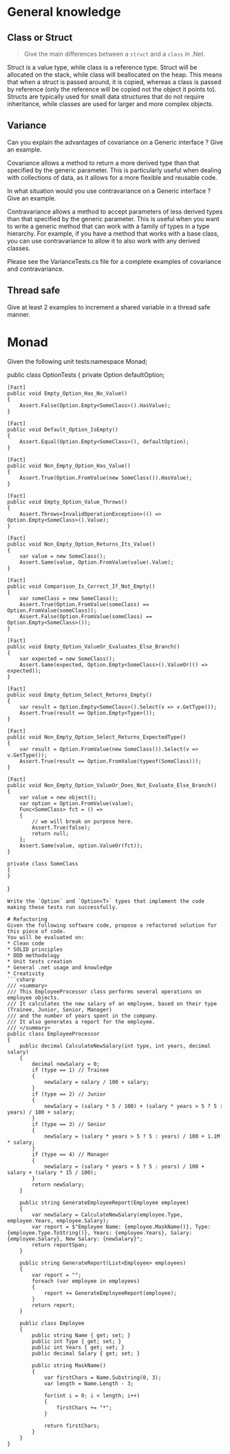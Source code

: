 # General knowledge

## Class or Struct
> Give the main differences between a `struct` and a `class` in .Net.

Struct is a value type, while class is a reference type. Struct will be allocated on the stack, while class will beallocated on the heap.
This means that when a struct is passed around, it is copied, whereas a class is passed by reference (only the reference will be copied not the object it points to). 
Structs are typically used for small data structures that do not require inheritance, 
while classes are used for larger and more complex objects.


## Variance
Can you explain the advantages of covariance on a Generic interface ? Give an example.

Covariance allows a method to return a more derived type than that specified by the generic parameter. 
This is particularly useful when dealing with collections of data, 
as it allows for a more flexible and reusable code.

In what situation would you use contravariance on a Generic interface ? Give an example.

Contravariance allows a method to accept parameters of less derived types than that specified by the generic parameter. 
This is useful when you want to write a generic method that can work with a family of types in a type hierarchy. 
For example, if you have a method that works with a base class, you can use contravariance to allow it to also work with any derived classes.

Please see the VarianceTests.cs file for a complete examples of covariance and contravariance.

## Thread safe
Give at least 2 examples to increment a shared variable in a thread safe manner.

# Monad
Given the following unit tests:namespace Monad;

public class OptionTests
{
    private Option<SomeClass> defaultOption;

    [Fact]
    public void Empty_Option_Has_No_Value()
    {
        Assert.False(Option.Empty<SomeClass>().HasValue);
    }

    [Fact]
    public void Default_Option_IsEmpty()
    {
        Assert.Equal(Option.Empty<SomeClass>(), defaultOption);
    }

    [Fact]
    public void Non_Empty_Option_Has_Value()
    {
        Assert.True(Option.FromValue(new SomeClass()).HasValue);
    }

    [Fact]
    public void Empty_Option_Value_Throws()
    {
        Assert.Throws<InvalidOperationException>(() => Option.Empty<SomeClass>().Value);
    }

    [Fact]
    public void Non_Empty_Option_Returns_Its_Value()
    {
        var value = new SomeClass();
        Assert.Same(value, Option.FromValue(value).Value);
    }

    [Fact]
    public void Comparison_Is_Correct_If_Not_Empty()
    {
        var someClass = new SomeClass();
        Assert.True(Option.FromValue(someClass) == Option.FromValue(someClass));
        Assert.False(Option.FromValue(someClass) == Option.Empty<SomeClass>());
    }

    [Fact]
    public void Empty_Option_ValueOr_Evaluates_Else_Branch()
    {
        var expected = new SomeClass();
        Assert.Same(expected, Option.Empty<SomeClass>().ValueOr(() => expected));
    }

    [Fact]
    public void Empty_Option_Select_Returns_Empty()
    {
        var result = Option.Empty<SomeClass>().Select(v => v.GetType());
        Assert.True(result == Option.Empty<Type>());
    }

    [Fact]
    public void Non_Empty_Option_Select_Returns_ExpectedType()
    {
        var result = Option.FromValue(new SomeClass()).Select(v => v.GetType());
        Assert.True(result == Option.FromValue(typeof(SomeClass)));
    }

    [Fact]
    public void Non_Empty_Option_ValueOr_Does_Not_Evaluate_Else_Branch()
    {
        var value = new object();
        var option = Option.FromValue(value);
        Func<SomeClass> fct = () =>
        {
            // we will break on purpose here.
            Assert.True(false);
            return null;
        };
        Assert.Same(value, option.ValueOr(fct));
    }

    private class SomeClass
    {
    }
}
```
Write the `Option` and `Option<T>` types that implement the code making these tests run successfully.

# Refactoring
Given the following software code, propose a refactored solution for this piece of code.
You will be evaluated on:
* Clean code
* SOLID principles
* DDD methodology
* Unit tests creation
* General .net usage and knowledge
* Creativity
```csharp
/// <summary>
/// This EmployeeProcessor class performs several operations on employee objects.
/// It calculates the new salary of an employee, based on their type (Trainee, Junior, Senior, Manager) 
/// and the number of years spent in the company.
/// It also generates a report for the employee.
/// </summary>
public class EmployeeProcessor
{
    public decimal CalculateNewSalary(int type, int years, decimal salary)
    {
        decimal newSalary = 0;
        if (type == 1) // Trainee
        {
            newSalary = salary / 100 + salary;
        }
        if (type == 2) // Junior
        {
            newSalary = (salary * 5 / 100) + (salary * years > 5 ? 5 : years) / 100 + salary;
        }
        if (type == 3) // Senior
        {
            newSalary = (salary * years > 5 ? 5 : years) / 100 + 1.1M * salary;
        }
        if (type == 4) // Manager
        {
            newSalary = (salary * years > 5 ? 5 : years) / 100 + salary + (salary * 15 / 100);
        }
        return newSalary;
    }

    public string GenerateEmployeeReport(Employee employee)
    {
        var newSalary = CalculateNewSalary(employee.Type, employee.Years, employee.Salary);
        var report = $"Employee Name: {employee.MaskName()}, Type: {employee.Type.ToString()}, Years: {employee.Years}, Salary: {employee.Salary}, New Salary: {newSalary}";
        return reportSpan;
    }

    public string GenerateReport(List<Employee> employees)
    {
        var report = "";
        foreach (var employee in employees)
        {
            report += GenerateEmployeeReport(employee);
        }
        return report;
    }

    public class Employee
    {
        public string Name { get; set; }
        public int Type { get; set; }
        public int Years { get; set; }
        public decimal Salary { get; set; }

        public string MaskName()
        {
            var firstChars = Name.Substring(0, 3);
            var length = Name.Length - 3;

            for(int i = 0; i < length; i++)
            {
                firstChars += "*";
            }

            return firstChars;
        }
    }
}
```

